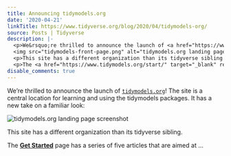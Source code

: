 ```yaml
---
title: Announcing tidymodels.org
date: '2020-04-21'
linkTitle: https://www.tidyverse.org/blog/2020/04/tidymodels-org/
source: Posts | Tidyverse
description: |-
  <p>We&rsquo;re thrilled to announce the launch of <a href="https://www.tidymodels.org" target="_blank" rel="noopener"><code>tidymodels.org</code></a>! The site is a central location for learning and using the tidymodels packages. It has a new take on a familiar look:</p>
  <img src="tidymodels-front-page.png" alt="tidymodels.org landing page screenshot">
  <p>This site has a different organization than its tidyverse sibling.</p>
  <p>The <a href="https://www.tidymodels.org/start/" target="_blank" rel="noopener"><strong>Get Started</strong></a> page has a series of five articles that are aimed at ...
disable_comments: true
---
```

<p>We&rsquo;re thrilled to announce the launch of <a href="https://www.tidymodels.org" target="_blank" rel="noopener"><code>tidymodels.org</code></a>! The site is a central location for learning and using the tidymodels packages. It has a new take on a familiar look:</p>
<img src="tidymodels-front-page.png" alt="tidymodels.org landing page screenshot">
<p>This site has a different organization than its tidyverse sibling.</p>
<p>The <a href="https://www.tidymodels.org/start/" target="_blank" rel="noopener"><strong>Get Started</strong></a> page has a series of five articles that are aimed at ...
